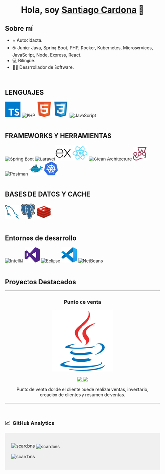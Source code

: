 <div align="center">
  <h1 align="center">Hola, soy <a href="https://www.linkedin.com/in/santiago-cardona-1a27511a1/">Santiago Cardona</a> 👋</h1>
</div>

## Sobre mí

- ⭐ Autodidacta.  
- ☕ Junior Java, Spring Boot, PHP, Docker, Kubernetes, Microservices, JavaScript, Node, Express, React.  
- 💻 Bilingüe.  
- 🧑‍🎓 Desarrollador de Software.  
<br>

## LENGUAJES

<div>
  <img width="50px" src="https://raw.githubusercontent.com/devicons/devicon/master/icons/typescript/typescript-original.svg" alt="TypeScript">
  <img width="60px" src="https://upload.wikimedia.org/wikipedia/commons/2/27/PHP-logo.svg" alt="PHP">
  <img width="50px" src="https://raw.githubusercontent.com/devicons/devicon/master/icons/html5/html5-original.svg" alt="HTML5">
  <img width="50px" src="https://raw.githubusercontent.com/devicons/devicon/master/icons/css3/css3-original.svg" alt="CSS3">
  <img width="50px" src="https://upload.wikimedia.org/wikipedia/commons/9/99/Unofficial_JavaScript_logo_2.svg" alt="JavaScript">
</div>

<br>

## FRAMEWORKS Y HERRAMIENTAS

<div>
  <img width="45px" src="https://upload.wikimedia.org/wikipedia/commons/7/79/Spring_Boot.svg" alt="Spring Boot">
  <img width="45px" src="https://upload.wikimedia.org/wikipedia/commons/9/9a/Laravel.svg" alt="Laravel">
  <img width="50px" src="https://raw.githubusercontent.com/devicons/devicon/master/icons/express/express-original.svg" alt="Express">
  <img width="50px" src="https://raw.githubusercontent.com/devicons/devicon/master/icons/react/react-original.svg" alt="React">
  <img width="45px" src="https://uxwing.com/wp-content/themes/uxwing/download/web-app-development/architecture-icon.png" alt="Clean Architecture">
  <img width="45px" src="https://raw.githubusercontent.com/devicons/devicon/master/icons/jest/jest-plain.svg" alt="Jest">
  <img width="45px" src="https://uxwing.com/wp-content/themes/uxwing/download/brands-and-social-media/postman-icon.png" alt="Postman">
  <img width="45px" src="https://raw.githubusercontent.com/devicons/devicon/master/icons/docker/docker-original.svg" alt="Docker">
  <img width="45px" src="https://raw.githubusercontent.com/devicons/devicon/master/icons/kubernetes/kubernetes-plain.svg" alt="Kubernetes">
</div>

<br>

## BASES DE DATOS Y CACHE

<div>
  <img width="45px" src="https://raw.githubusercontent.com/devicons/devicon/master/icons/mysql/mysql-original.svg" alt="MySQL">
  <img width="50px" src="https://raw.githubusercontent.com/devicons/devicon/master/icons/postgresql/postgresql-original.svg" alt="PostgreSQL">
  <img width="45px" src="https://raw.githubusercontent.com/devicons/devicon/master/icons/redis/redis-original.svg" alt="Redis">
</div>

<br>

## Entornos de desarrollo

<div>
  <img width="45px" src="https://i.imgur.com/HTBvJLU.png" alt="IntelliJ">
  <img width="50px" src="https://raw.githubusercontent.com/devicons/devicon/master/icons/visualstudio/visualstudio-plain.svg" alt="Visual Studio">
  <img width="50px" src="https://blogger.googleusercontent.com/img/b/R29vZ2xl/AVvXsEjoN-q3XQxWfwYaWXNnotYly3DheMkQ_7w65ktNJK3GoBWzhyHKXWft2wzqCKkrqr7jXmIZ186e0e9aVS0t2CyTD7GfyGfsfxX7OQrmqoT4Bdm3WQP3_q-B72ZirTupHnLxW5UVN7wtZsLbfxZch4g4B1Y1HdVRc27vPrmDouENUgy4aBDGR3-x1R9iGkE/w200-h187/264-2648074_eclipse-png.png" alt="Eclipse">
  <img width="50px" src="https://raw.githubusercontent.com/devicons/devicon/master/icons/vscode/vscode-original.svg" alt="VSCode">
  <img width="40px" src="https://upload.wikimedia.org/wikipedia/commons/thumb/9/98/Apache_NetBeans_Logo.svg/444px-Apache_NetBeans_Logo.svg.png" alt="NetBeans">
</div>

<br>

## Proyectos Destacados

<table>
  <td width="50%">
    <h3 align="center">Punto de venta</h3>
    <div align="center">
      <a href="https://github.com/dainercortes/challenge-one-foro-alura" target="_blank">
        <img src="https://raw.githubusercontent.com/devicons/devicon/master/icons/java/java-original.svg" height="200" alt="Java Project">
      </a>
      <p>
        <a href="https://github.com/dainercortes/challenge-one-foro-alura" target="_blank">
          <img src="https://img.shields.io/badge/Repositorio-blue?style=for-the-badge&logo=github&logoColor=white">
        </a>
        <a href="https://www.linkedin.com/posts/dainercortes_challengeoneforoalura5-oraclenexteducation-activity-7112600856079843328-lLVX?utm_source=share&utm_medium=member_desktop" target="_blank">
          <img src="https://img.shields.io/badge/-Video-green?style=for-the-badge&color=blue">
        </a>
      </p>
      <p>Punto de venta donde el cliente puede realizar ventas, inventario, creación de clientes y resumen de ventas.</p>
    </div>
  </td>
</table>

<br>

### 📈 &nbsp;GitHub Analytics

<div style="background-color: #f0f0f0; padding: 20px;">
  <p><img align="left" src="https://github-readme-stats.vercel.app/api/top-langs?username=scardons&show_icons=true&locale=en&layout=compact" alt="scardons" /></p>
  <p>&nbsp;<img align="center" src="https://github-readme-stats.vercel.app/api?username=scardons&show_icons=true&locale=en" alt="scardons" /></p>
  <p><img align="center" src="https://github-readme-streak-stats.herokuapp.com/?user=scardons&" alt="scardons" /></p>
</div>
